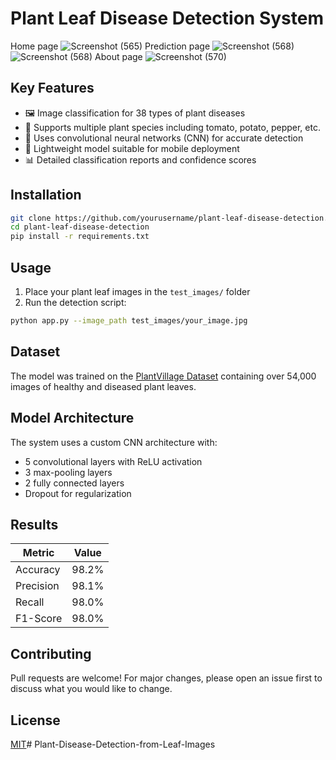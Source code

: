 # Plant Leaf Disease Detection System 

 Home page ![Screenshot (565)](https://github.com/user-attachments/assets/78ef8f09-7a16-4374-8e1f-3326a6297061)
 Prediction page ![Screenshot (568)](https://github.com/user-attachments/assets/cef2a01e-dae0-4873-bc4f-6530452759c6)
 ![Screenshot (568)](https://github.com/user-attachments/assets/9ccdb63c-66ea-4d24-9a2c-7523880def2f)
 About page ![Screenshot (570)](https://github.com/user-attachments/assets/9555045d-573d-4a6b-8194-1076f7ff6f97)


 


## Key Features
- 🖼️ Image classification for 38 types of plant diseases
- 🌱 Supports multiple plant species including tomato, potato, pepper, etc.
- 🔬 Uses convolutional neural networks (CNN) for accurate detection
- 📱 Lightweight model suitable for mobile deployment
- 📊 Detailed classification reports and confidence scores

## Installation
```bash
git clone https://github.com/yourusername/plant-leaf-disease-detection.git
cd plant-leaf-disease-detection
pip install -r requirements.txt
```

## Usage
1. Place your plant leaf images in the `test_images/` folder
2. Run the detection script:
```bash
python app.py --image_path test_images/your_image.jpg
```

## Dataset
The model was trained on the [PlantVillage Dataset](https://plantvillage.psu.edu/) containing over 54,000 images of healthy and diseased plant leaves.

## Model Architecture
The system uses a custom CNN architecture with:
- 5 convolutional layers with ReLU activation
- 3 max-pooling layers
- 2 fully connected layers
- Dropout for regularization

## Results
| Metric        | Value   |
|---------------|---------|
| Accuracy      | 98.2%   |
| Precision     | 98.1%   |
| Recall        | 98.0%   |
| F1-Score      | 98.0%   |

## Contributing
Pull requests are welcome! For major changes, please open an issue first to discuss what you would like to change.

## License
[MIT](https://choosealicense.com/licenses/mit/)# Plant-Disease-Detection-from-Leaf-Images
